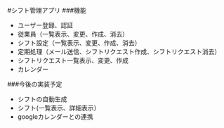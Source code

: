 #シフト管理アプリ
###機能
- ユーザー登録、認証
- 従業員（一覧表示、変更、作成、消去）
- シフト設定（一覧表示、変更、作成、消去）
- 定期処理（メール送信、シフトリクエスト作成、シフトリクエスト消去）
- シフトリクエスト一覧表示、変更、作成
- カレンダー

###今後の実装予定
- シフトの自動生成
- シフト(一覧表示、詳細表示）
- googleカレンダーとの連携


